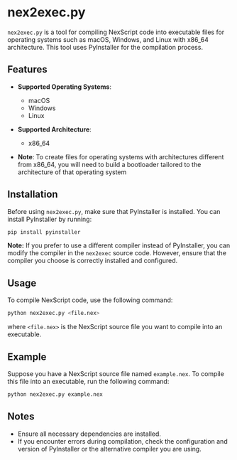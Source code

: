 # nex2exec.py

`nex2exec.py` is a tool for compiling NexScript code into executable files for operating systems such as macOS, Windows, and Linux with x86_64 architecture. This tool uses PyInstaller for the compilation process.

## Features

- **Supported Operating Systems**:
  - macOS
  - Windows
  - Linux

- **Supported Architecture**:
  - x86_64
- **Note**: To create files for operating          systems with architectures different from x86_64, you will need to build a bootloader tailored to the architecture of that operating system

## Installation

Before using `nex2exec.py`, make sure that PyInstaller is installed. You can install PyInstaller by running:

```bash
pip install pyinstaller
```

**Note:** If you prefer to use a different compiler instead of PyInstaller, you can modify the compiler in the `nex2exec` source code. However, ensure that the compiler you choose is correctly installed and configured.

## Usage

To compile NexScript code, use the following command:

```bash
python nex2exec.py <file.nex>
```

where `<file.nex>` is the NexScript source file you want to compile into an executable.

## Example

Suppose you have a NexScript source file named `example.nex`. To compile this file into an executable, run the following command:

```bash
python nex2exec.py example.nex
```

## Notes

- Ensure all necessary dependencies are installed.
- If you encounter errors during compilation, check the configuration and version of PyInstaller or the alternative compiler you are using.
